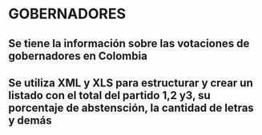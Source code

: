 # GOBERNADORES

## Se tiene la información sobre las votaciones de gobernadores en Colombia
## Se utiliza XML y XLS para estructurar y crear un listado con el total del partido 1,2 y3, su porcentaje de abstensción, la cantidad de letras y demás
